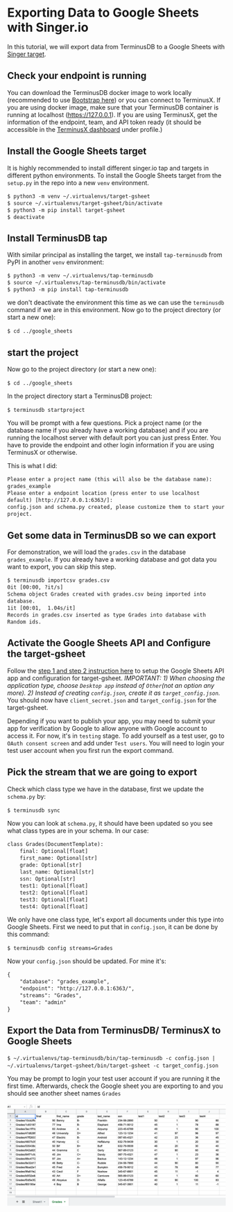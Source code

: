 # Exporting Data to Google Sheets with Singer.io

In this tutorial, we will export data from TerminusDB to a Google Sheets with  [Singer target](https://www.singer.io/).


## Check your endpoint is running

You can download the TerminusDB docker image to work locally (recommended to use [Bootstrap here](https://github.com/terminusdb/terminusdb-bootstrap)) or you can connect to TerminusX. If you are using docker image, make sure that your TerminusDB container is running at localhost (https://127.0.0.1). If you are using TerminusX, get the information of the endpoint, team, and API token ready (it should be accessible in the [TerminusX dashboard](https://dashboard.terminusdb.com/) under profile.)


## Install the Google Sheets target

It is highly recommended to install different singer.io tap and targets in different python environments. To install the Google Sheets target from the `setup.py` in the repo into a new `venv` environment.

```
$ python3 -m venv ~/.virtualenvs/target-gsheet
$ source ~/.virtualenvs/target-gsheet/bin/activate
$ python3 -m pip install target-gsheet
$ deactivate
```

## Install TerminusDB tap

With similar principal as installing the target, we install `tap-terminusdb` from PyPI in another `venv` environment:

```
$ python3 -m venv ~/.virtualenvs/tap-terminusdb
$ source ~/.virtualenvs/tap-terminusdb/bin/activate
$ python3 -m pip install tap-terminusdb
```

we don't deactivate the environment this time as we can use the `terminusdb` command if we are in this environment. Now go to the project directory (or start a new one):

`$ cd ../google_sheets`


## start the project

Now go to the project directory (or start a new one):

`$ cd ../google_sheets`

In the project directory start a TerminusDB project:

`$ terminusdb startproject`

You will be prompt with a few questions. Pick a project name (or the database name if you already have a working database) and if you are running the localhost server with default port you can just press Enter. You have to provide the endpoint and other login information if you are using TerminusX or otherwise.

This is what I did:

```
Please enter a project name (this will also be the database name): grades_example
Please enter a endpoint location (press enter to use localhost default) [http://127.0.0.1:6363/]:
config.json and schema.py created, please customize them to start your project.
```


## Get some data in TerminusDB so we can export

For demonstration, we will load the `grades.csv` in the database `grades_example`. If you already have a working database and got data you want to export, you can skip this step.

```
$ terminusdb importcsv grades.csv
0it [00:00, ?it/s]
Schema object Grades created with grades.csv being imported into database.
1it [00:01,  1.04s/it]
Records in grades.csv inserted as type Grades into database with Random ids.
```


## Activate the Google Sheets API and Configure the target-gsheet

Follow the [step 1 and step 2 instruction here](https://github.com/singer-io/target-gsheet#how-to-use-it) to setup the Google Sheets API app and configuration for target-gsheet. *IMPORTANT: 1) When choosing the application type, choose `Desktop app` instead of `Other`(not an option any more). 2) Instead of creating `config.json`, create it as `target_config.json`.* You should now have `client_secret.json` and `target_config.json` for the target-gsheet.

Depending if you want to publish your app, you may need to submit your app for verification by Google to allow anyone with Google account to access it. For now, it's in `testing` stage. To add yourself as a test user, go to `OAuth consent screen` and add under `Test users`. You will need to login your test user account when you first run the export command.

## Pick the stream that we are going to export

Check which class type we have in the database, first we update the `schema.py` by:

`$ terminusdb sync`

Now you can look at `schema.py`, it should have been updated so you see what class types are in your schema. In our case:

```
class Grades(DocumentTemplate):
    final: Optional[float]
    first_name: Optional[str]
    grade: Optional[str]
    last_name: Optional[str]
    ssn: Optional[str]
    test1: Optional[float]
    test2: Optional[float]
    test3: Optional[float]
    test4: Optional[float]
```

We only have one class type, let's export all documents under this type into Google Sheets. First we need to put that in `config.json`, it can be done by this command:

`$ terminusdb config streams=Grades`

Now your `config.json` should be updated. For mine it's:

```
{
    "database": "grades_example",
    "endpoint": "http://127.0.0.1:6363/",
    "streams": "Grades",
    "team": "admin"
}
```


## Export the Data from TerminusDB/ TerminusX to Google Sheets

`$ ~/.virtualenvs/tap-terminusdb/bin/tap-terminusdb -c config.json | ~/.virtualenvs/target-gsheet/bin/target-gsheet -c target_config.json`

You may be prompt to login your test user account if you are running it the first time. Afterwards, check the Google sheet you are exporting to and you should see another sheet names `Grades`

![Exported to Google sheets](exported_to_gsheet.png)
